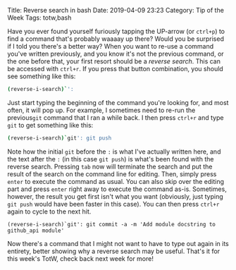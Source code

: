Title: Reverse search in bash
Date: 2019-04-09 23:23
Category: Tip of the Week
Tags: totw,bash

Have you ever found yourself furiously tapping the UP-arrow (or `ctrl+p`) to
find a command that's probably waaaay up there? Would you be surprised if I
told you there's a better way? When you want to re-use a command you've written
previously, and you know it's not the previous command, or the one before that,
your first resort should be a _reverse search_. This can be accessed with
`ctrl+r`. If you press that button combination, you should see something like this:

```bash
(reverse-i-search)`': 
```

Just start typing the beginning of the command you're looking for, and most
often, it will pop up. For example, I sometimes need to re-run the
previous`git` command that I ran a while back. I then press `ctrl+r` and type
`git` to get something like this:

```bash
(reverse-i-search)`git': git push
```

Note how the initial `git` before the `:` is what I've actually written here,
and the text after the `:` (in this case `git push`) is what's been found with
the reverse search. Pressing `tab` now will terminate the search and put the
result of the search on the command line for editing. Then, simply press
`enter` to execute the command as usual. You can also skip over the editing
part and press `enter` right away to execute the command as-is. Sometimes,
however, the result you get first isn't what you want (obviously, just typing
`git push` would have been faster in this case).  You can then press `ctrl+r`
again to cycle to the next hit.

```
(reverse-i-search)`git': git commit -a -m 'Add module docstring to github_api module'
```

Now there's a command that I might not want to have to type out again in its
entirety, better showing why a reverse search may be useful. That's it for this
week's TotW, check back next week for more!
